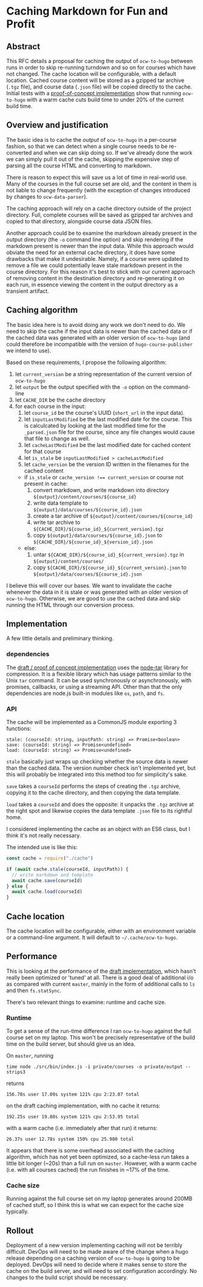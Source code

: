 # Caching Markdown for Fun and Profit

## Abstract

This RFC details a proposal for caching the output of `ocw-to-hugo` between
runs in order to skip re-running turndown and so on for courses which have not
changed. The cache location will be configurable, with a default location.
Cached course content will be stored as a gzipped tar archive (`.tgz` file),
and course data (`.json` file) will be copied directly to the cache. Initial
tests with a [proof-of-concept
implementation](https://github.com/mitodl/ocw-to-hugo/pull/143) show that
running `ocw-to-hugo` with a warm cache cuts build time to under 20% of the
current build time.

## Overview and justification

The basic idea is to cache the _output_ of `ocw-to-hugo` in a per-course
fashion, so that we can detect when a single course needs to be re-converted
and when we can skip doing so. If we've already done the work we can simply
pull it out of the cache, skipping the expensive step of parsing all the course
HTML and converting to markdown.

There is reason to expect this will save us a lot of time in real-world use.
Many of the courses in the full course set are old, and the content in them is
not liable to change frequently (with the exception of changes introduced by
changes to `ocw-data-parser`).

The caching approach will rely on a cache directory outside of the project
directory. Full, complete courses will be saved as gzipped tar archives and
copied to that directory, alongside course data JSON files.

Another approach could be to examine the markdown already present in the output
directory (the `-o` command line option) and skip rendering if the markdown
present is newer than the input data.  While this approach would obviate the
need for an external cache directory, it does have some drawbacks that make it
undesirable. Namely, if a course were updated to remove a file we could
potentially leave stale markdown present in the course directory. For this
reason it's best to stick with our current approach of removing content in the
destination directory and re-generating it on each run, in essence viewing the
content in the output directory as a transient artifact.

## Caching algorithm

The basic idea here is to avoid doing any work we don't need to do. We need to
skip the cache if the input data is newer than the cached data or if the cached
data was generated with an older version of `ocw-to-hugo` (and could therefore
be incompatible with the version of `hugo-course-publisher` we intend to use).

Based on these requirements, I propose the following algorithm:

1. let `current_version` be a string representation of the current version of `ocw-to-hugo`
1. let `output` be the output specified with the `-o` option on the command-line
1. let `CACHE_DIR` be the cache directory
1. for each course in the input:
    1. let `course_id` be the course's UUID (`short_url` in the input data).
    1. let `inputLastModified` be the last modified date for the course. This is calculcated
    by looking at the last modified time for the `_parsed.json` file for the course, since any file changes would cause that file to change as well.
    1. let `cacheLastModified` be the last modified date for cached content for that course
    1. let `is_stale` be `inputLastModified > cacheLastModified`
    1. let `cache_version` be the version ID written in the filenames for the cached content
    - if `is_stale` or `cache_version !== current_version` or course not present in cache:
        1. convert markdown, and write markdown into directory `${output}/content/courses/${course_id}`
        1. write data template to `${output}/data/courses/${course_id}.json`
        1. create a tar archive of `${output}/content/courses/${course_id}`
        1. write tar archive to `${CACHE_DIR}/${course_id}_${current_version}.tgz`
        1. copy `${output}/data/courses/${course_id}.json` to `${CACHE_DIR}/${course_id}_${version_id}.json`
    - else:
        1. untar `${CACHE_DIR}/${course_id}_${current_version}.tgz` in `${output}/content/courses/`
        1. copy `${CACHE_DIR}/${course_id}_${current_version}.json` to `${output}/data/courses/${course_id}.json`

I believe this will cover our bases. We want to invalidate the cache whenever the
data in it is stale or was generated with an older version of `ocw-to-hugo`.
Otherwise, we are good to use the cached data and skip running the HTML through
our conversion process.

## Implementation

A few little details and preliminary thinking.

### dependencies

The [draft / proof of concept
implementation](https://github.com/mitodl/ocw-to-hugo/pull/143) uses the
[node-tar](https://github.com/npm/node-tar) library for compression. It is a
flexible library which has usage patterns similar to the Unix `tar` command. It
can be used synchronously or asynchronously, with promises, callbacks, or using
a streaming API. Other than that the only dependencies are node.js built-in
modules like `os`, `path`, and `fs`.

### API

The cache will be implemented as a CommonJS module exporting 3 functions:

```
stale: (courseId: string, inputPath: string) => Promise<boolean>
save: (courseId: string) => Promise<undefined>
load: (courseId: string) => Promise<undefined>
```

`stale` basically just wraps up checking whether the source data is newer than
the cached data. The version number check isn't implemented yet, but this will
probably be integrated into this method too for simplicity's sake.

`save` takes a `courseId` performs the steps of creating the `.tgz` archive,
copying it to the cache directory, and then copying the data template.

`load` takes a `courseId` and does the opposite: it unpacks the `.tgz` archive
at the right spot and likewise copies the data template `.json` file to its
rightful home.

I considered implementing the cache as an object with an ES6 class, but I think
it's not really necessary.

The intended use is like this:

```js
const cache = require("./cache")

if (await cache.stale(courseId, inputPath)) {
  // write markdown and template
  await cache.save(courseId)
} else {
  await cache.load(courseId)
}
```

## Cache location

The cache location will be configurable, either with an environment variable or
a command-line argument. It will default to `~/.cache/ocw-to-hugo`.

## Performance

This is looking at the performance of the [draft
implementation](https://github.com/mitodl/ocw-to-hugo/pull/143), which hasn't
really been optimized or 'tuned' at all. There is a good deal of additional i/o
as compared with current `master`, mainly in the form of additional calls to
`ls` and then `fs.statSync`.

There's two relevant things to examine: runtime and cache size.

### Runtime

To get a sense of the run-time difference I ran `ocw-to-hugo` against the full
course set on my laptop. This won't be precisely representative of the build
time on the build server, but should give us an idea.

On `master`, running

```
time node ./src/bin/index.js -i private/courses -o private/output --strips3
```

returns

```
156.78s user 17.09s system 121% cpu 2:23.07 total
```

on the draft caching implementation, with no cache it returns:

```
192.25s user 19.80s system 121% cpu 2:53.95 total
```

with a warm cache (i.e. immediately after that run) it returns:

```
26.37s user 12.78s system 150% cpu 25.980 total
```

It appears that there is some overhead associated with the caching algorithm,
which has not yet been optimized, so a cache-less run takes a little bit longer
(~20s) than a full run on `master`. However, with a warm cache (i.e. with all
courses cached) the run finishes in ~17% of the time.


### Cache size

Running against the full course set on my laptop generates around 200MB of
cached stuff, so I think this is what we can expect for the cache size typically.

## Rollout

Deployment of a new version implementing caching will not be terribly
difficult. DevOps will need to be made aware of the change when a hugo release
depending on a caching version of `ocw-to-hugo` is going to be deployed. DevOps
will need to decide where it makes sense to store the cache on the build
server, and will need to set configuration accordingly. No changes to the build
script should be necessary.
